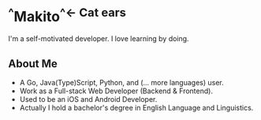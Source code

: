# <sup>^</sup>Makito<sup>^</sup><sup>← Cat ears</sup></sup></sup>

I'm a self-motivated developer. I love learning by doing.

## About Me

- A Go, Java(Type)Script, Python, and (... more languages) user.
- Work as a Full-stack Web Developer (Backend & Frontend).
- Used to be an iOS and Android Developer.
- Actually I hold a bachelor's degree in English Language and Linguistics.